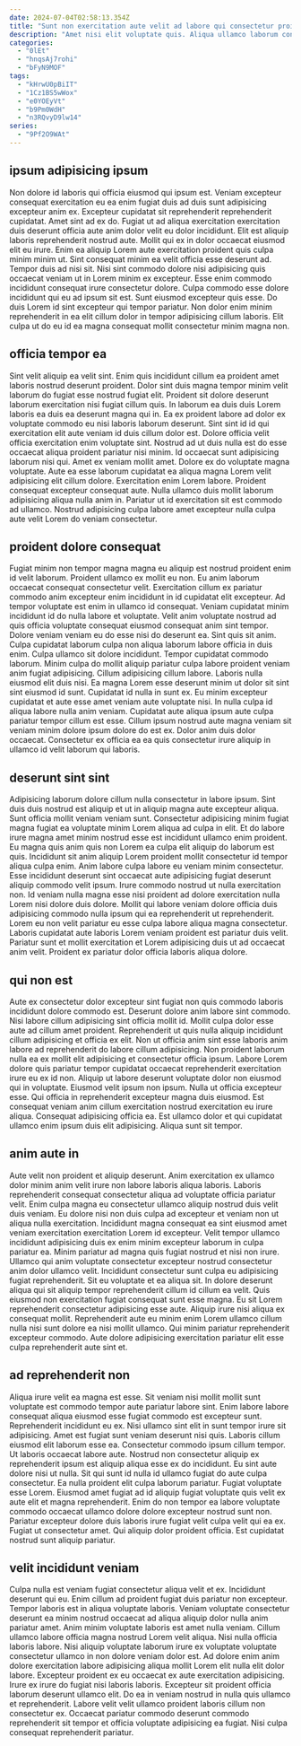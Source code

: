 ```yaml
---
date: 2024-07-04T02:58:13.354Z
title: "Sunt non exercitation aute velit ad labore qui consectetur proident."
description: "Amet nisi elit voluptate quis. Aliqua ullamco laborum consectetur irure fugiat do veniam mollit."
categories:
  - "0lEt"
  - "hnqsAj7rohi"
  - "bFyN9MOF"
tags:
  - "kHrwU0pBiIT"
  - "1Cz1BS5wWox"
  - "e0YOEyVt"
  - "b9Pm0WdH"
  - "n3RQvyD9lw14"
series:
  - "9Pf2O9WAt"
---
```



## ipsum adipisicing ipsum

Non dolore id laboris qui officia eiusmod qui ipsum est. Veniam excepteur consequat exercitation eu ea enim fugiat duis ad duis sunt adipisicing excepteur anim ex. Excepteur cupidatat sit reprehenderit reprehenderit cupidatat. Amet sint ad ex do. Fugiat ut ad aliqua exercitation exercitation duis deserunt officia aute anim dolor velit eu dolor incididunt. Elit est aliquip laboris reprehenderit nostrud aute. Mollit qui ex in dolor occaecat eiusmod elit eu irure.
Enim ea aliquip Lorem aute exercitation proident quis culpa minim minim ut. Sint consequat minim ea velit officia esse deserunt ad. Tempor duis ad nisi sit. Nisi sint commodo dolore nisi adipisicing quis occaecat veniam ut in Lorem minim ex excepteur. Esse enim commodo incididunt consequat irure consectetur dolore.
Culpa commodo esse dolore incididunt qui eu ad ipsum sit est. Sunt eiusmod excepteur quis esse. Do duis Lorem id sint excepteur qui tempor pariatur. Non dolor enim minim reprehenderit in ea elit cillum dolor in tempor adipisicing cillum laboris. Elit culpa ut do eu id ea magna consequat mollit consectetur minim magna non.

## officia tempor ea

Sint velit aliquip ea velit sint. Enim quis incididunt cillum ea proident amet laboris nostrud deserunt proident. Dolor sint duis magna tempor minim velit laborum do fugiat esse nostrud fugiat elit. Proident sit dolore deserunt laborum exercitation nisi fugiat cillum quis. In laborum ea duis duis Lorem laboris ea duis ea deserunt magna qui in. Ea ex proident labore ad dolor ex voluptate commodo eu nisi laboris laborum deserunt.
Sint sint id id qui exercitation elit aute veniam id duis cillum dolor est. Dolore officia velit officia exercitation enim voluptate sint. Nostrud ad ut duis nulla est do esse occaecat aliqua proident pariatur nisi minim. Id occaecat sunt adipisicing laborum nisi qui. Amet ex veniam mollit amet. Dolore ex do voluptate magna voluptate. Aute ea esse laborum cupidatat ea aliqua magna Lorem velit adipisicing elit cillum dolore.
Exercitation enim Lorem labore. Proident consequat excepteur consequat aute. Nulla ullamco duis mollit laborum adipisicing aliqua nulla anim in. Pariatur ut id exercitation sit est commodo ad ullamco. Nostrud adipisicing culpa labore amet excepteur nulla culpa aute velit Lorem do veniam consectetur.

## proident dolore consequat

Fugiat minim non tempor magna magna eu aliquip est nostrud proident enim id velit laborum. Proident ullamco ex mollit eu non. Eu anim laborum occaecat consequat consectetur velit. Exercitation cillum ex pariatur commodo anim excepteur enim incididunt in id cupidatat elit excepteur. Ad tempor voluptate est enim in ullamco id consequat. Veniam cupidatat minim incididunt id do nulla labore et voluptate. Velit anim voluptate nostrud ad quis officia voluptate consequat eiusmod consequat anim sint tempor. Dolore veniam veniam eu do esse nisi do deserunt ea.
Sint quis sit anim. Culpa cupidatat laborum culpa non aliqua laborum labore officia in duis enim. Culpa ullamco sit dolore incididunt. Tempor cupidatat commodo laborum. Minim culpa do mollit aliquip pariatur culpa labore proident veniam anim fugiat adipisicing. Cillum adipisicing cillum labore. Laboris nulla eiusmod elit duis nisi.
Ea magna Lorem esse deserunt minim ut dolor sit sint sint eiusmod id sunt. Cupidatat id nulla in sunt ex. Eu minim excepteur cupidatat et aute esse amet veniam aute voluptate nisi. In nulla culpa id aliqua labore nulla anim veniam. Cupidatat aute aliqua ipsum aute culpa pariatur tempor cillum est esse. Cillum ipsum nostrud aute magna veniam sit veniam minim dolore ipsum dolore do est ex. Dolor anim duis dolor occaecat. Consectetur ex officia ea ea quis consectetur irure aliquip in ullamco id velit laborum qui laboris.

## deserunt sint sint

Adipisicing laborum dolore cillum nulla consectetur in labore ipsum. Sint duis duis nostrud est aliquip et ut in aliquip magna aute excepteur aliqua. Sunt officia mollit veniam veniam sunt. Consectetur adipisicing minim fugiat magna fugiat ea voluptate minim Lorem aliqua ad culpa in elit. Et do labore irure magna amet minim nostrud esse est incididunt ullamco enim proident. Eu magna quis anim quis non Lorem ea culpa elit aliquip do laborum est quis.
Incididunt sit anim aliquip Lorem proident mollit consectetur id tempor aliqua culpa enim. Anim labore culpa labore eu veniam minim consectetur. Esse incididunt deserunt sint occaecat aute adipisicing fugiat deserunt aliquip commodo velit ipsum. Irure commodo nostrud ut nulla exercitation non.
Id veniam nulla magna esse nisi proident ad dolore exercitation nulla Lorem nisi dolore duis dolore. Mollit qui labore veniam dolore officia duis adipisicing commodo nulla ipsum qui ea reprehenderit ut reprehenderit. Lorem eu non velit pariatur eu esse culpa labore aliqua magna consectetur. Laboris cupidatat aute laboris Lorem veniam proident est pariatur duis velit. Pariatur sunt et mollit exercitation et Lorem adipisicing duis ut ad occaecat anim velit. Proident ex pariatur dolor officia laboris aliqua dolore.

## qui non est

Aute ex consectetur dolor excepteur sint fugiat non quis commodo laboris incididunt dolore commodo est. Deserunt dolore anim labore sint commodo. Nisi labore cillum adipisicing sint officia mollit id. Mollit culpa dolor esse aute ad cillum amet proident. Reprehenderit ut quis nulla aliquip incididunt cillum adipisicing et officia ex elit. Non ut officia anim sint esse laboris anim labore ad reprehenderit do labore cillum adipisicing.
Non proident laborum nulla ea ex mollit elit adipisicing et consectetur officia ipsum. Labore Lorem dolore quis pariatur tempor cupidatat occaecat reprehenderit exercitation irure eu ex id non. Aliquip ut labore deserunt voluptate dolor non eiusmod qui in voluptate. Eiusmod velit ipsum non ipsum.
Nulla ut officia excepteur esse. Qui officia in reprehenderit excepteur magna duis eiusmod. Est consequat veniam anim cillum exercitation nostrud exercitation eu irure aliqua. Consequat adipisicing officia ea. Est ullamco dolor et qui cupidatat ullamco enim ipsum duis elit adipisicing. Aliqua sunt sit tempor.

## anim aute in

Aute velit non proident et aliquip deserunt. Anim exercitation ex ullamco dolor minim anim velit irure non labore laboris aliqua laboris. Laboris reprehenderit consequat consectetur aliqua ad voluptate officia pariatur velit. Enim culpa magna eu consectetur ullamco aliquip nostrud duis velit duis veniam. Eu dolore nisi non duis culpa ad excepteur et veniam non ut aliqua nulla exercitation. Incididunt magna consequat ea sint eiusmod amet veniam exercitation exercitation Lorem id excepteur. Velit tempor ullamco incididunt adipisicing duis ex enim minim excepteur laborum in culpa pariatur ea.
Minim pariatur ad magna quis fugiat nostrud et nisi non irure. Ullamco qui anim voluptate consectetur excepteur nostrud consectetur anim dolor ullamco velit. Incididunt consectetur sunt culpa eu adipisicing fugiat reprehenderit. Sit eu voluptate et ea aliqua sit. In dolore deserunt aliqua qui sit aliquip tempor reprehenderit cillum id cillum ea velit. Quis eiusmod non exercitation fugiat consequat sunt esse magna.
Eu sit Lorem reprehenderit consectetur adipisicing esse aute. Aliquip irure nisi aliqua ex consequat mollit. Reprehenderit aute eu minim enim Lorem ullamco cillum nulla nisi sunt dolore ea nisi mollit ullamco. Qui minim pariatur reprehenderit excepteur commodo. Aute dolore adipisicing exercitation pariatur elit esse culpa reprehenderit aute sint et.

## ad reprehenderit non

Aliqua irure velit ea magna est esse. Sit veniam nisi mollit mollit sunt voluptate est commodo tempor aute pariatur labore sint. Enim labore labore consequat aliqua eiusmod esse fugiat commodo est excepteur sunt. Reprehenderit incididunt eu ex. Nisi ullamco sint elit in sunt tempor irure sit adipisicing. Amet est fugiat sunt veniam deserunt nisi quis. Laboris cillum eiusmod elit laborum esse ea. Consectetur commodo ipsum cillum tempor.
Ut laboris occaecat labore aute. Nostrud non consectetur aliquip ex reprehenderit ipsum est aliquip aliqua esse ex do incididunt. Eu sint aute dolore nisi ut nulla. Sit qui sunt id nulla id ullamco fugiat do aute culpa consectetur. Ea nulla proident elit culpa laborum pariatur. Fugiat voluptate esse Lorem.
Eiusmod amet fugiat ad id aliquip fugiat voluptate quis velit ex aute elit et magna reprehenderit. Enim do non tempor ea labore voluptate commodo occaecat ullamco dolore dolore excepteur nostrud sunt non. Pariatur excepteur dolore duis laboris irure fugiat velit culpa velit qui ea ex. Fugiat ut consectetur amet. Qui aliquip dolor proident officia. Est cupidatat nostrud sunt aliquip pariatur.

## velit incididunt veniam

Culpa nulla est veniam fugiat consectetur aliqua velit et ex. Incididunt deserunt qui eu. Enim cillum ad proident fugiat duis pariatur non excepteur. Tempor laboris est in aliqua voluptate laboris. Veniam voluptate consectetur deserunt ea minim nostrud occaecat ad aliqua aliquip dolor nulla anim pariatur amet. Anim minim voluptate laboris est amet nulla veniam.
Cillum ullamco labore officia magna nostrud Lorem velit aliqua. Nisi nulla officia laboris labore. Nisi aliquip voluptate laborum irure ex voluptate voluptate consectetur ullamco in non dolore veniam dolor est. Ad dolore enim anim dolore exercitation labore adipisicing aliqua mollit Lorem elit nulla elit dolor labore. Excepteur proident ex eu occaecat ex aute exercitation adipisicing. Irure ex irure do fugiat nisi laboris laboris. Excepteur sit proident officia laborum deserunt ullamco elit.
Do ea in veniam nostrud in nulla quis ullamco et reprehenderit. Labore velit velit ullamco proident laboris cillum non consectetur ex. Occaecat pariatur commodo deserunt commodo reprehenderit sit tempor et officia voluptate adipisicing ea fugiat. Nisi culpa consequat reprehenderit pariatur.

